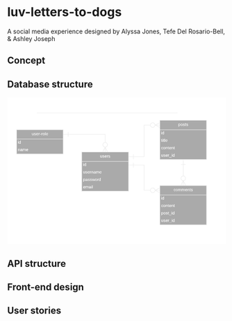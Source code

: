 # luv-letters-to-dogs
A social media experience designed by Alyssa Jones, Tefe Del Rosario-Bell, & Ashley Joseph

## Concept

## Database structure
![Entity-Relationship Diagram](/img/luv-letters-to-dogs.png)

## API structure

## Front-end design

## User stories